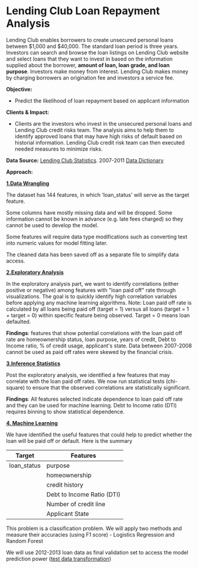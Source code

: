 # Lending Club Loan Repayment Analysis


Lending Club enables borrowers to create unsecured personal loans between $1,000 and $40,000. The standard loan period is three years. Investors can search and browse the loan listings on Lending Club website and select loans that they want to invest in based on the information supplied about the borrower, **amount of loan, loan grade, and loan purpose**. Investors make money from interest. Lending Club makes money by charging borrowers an origination fee and investors a service fee.

**Objective:** 
- Predict the likelihood of loan repayment based on applicant information

**Clients & Impact:** 
- Clients are the investors who invest in the unsecured personal loans and Lending Club credit risks team. The analysis aims to help them to identify approved loans that may have high risks of default based on historial information. Lending Club credit risk team can then executed needed measures to minimize risks.

**Data Source:** [Lending Club Statistics](https://www.lendingclub.com/info/download-data.action). 2007-2011 [Data Dictionary](https://github.com/sittingman/lending_repayment/blob/master/data_dict.ipynb)

**Approach:**

[**1.Data Wrangling**](https://github.com/sittingman/lending_repayment/blob/master/data_wrangling.ipynb)

The dataset has 144 features, in which 'loan_status' will serve as the target feature. 

Some columns have mostly missing data and will be dropped. Some information cannot be known in advance (e.g. late fees charged) so they cannot be used to develop the model. 

Some features will require data type modifications such as converting text into numeric values for model fitting later. 

The cleaned data has been saved off as a separate file to simplify data access.

[**2.Exploratory Analysis**](https://github.com/sittingman/lending_repayment/blob/master/data_exploratory.ipynb)

In the exploratory analysis part, we want to identify correlations (either positive or negative) among features with "loan paid off" rate through visualizations. The goal is to quickly identify high correlation variables before applying any machine learning algorithms.
Note: Loan paid off rate is calculated by all loans being paid off (target = 1) versus all loans (target = 1 + target = 0) within specific feature being observed. Target = 0 means loan defaulted.

**Findings**:  features that show potential correlations with the loan paid off rate are homeownership status, loan purpose, years of credit, Debt to Income ratio, % of credit usage, applicant's state. Data between 2007-2008 cannot be used as paid off rates were skewed by the financial crisis.

[**3.Inference Statistics**](https://github.com/sittingman/lending_repayment/blob/master/inference_stat.ipynb)

Post the exploratory analysis, we identified a few features that may correlate with the loan paid off rates. We now run statistical tests (chi-square) to ensure that the observed correlations are statistically significant.

**Findings**: All features selected indicate dependence to loan paid off rate and they can be used for machine learning. Debt to Income ratio (DTI) requires binning to show statistical dependence.

[**4. Machine Learning**](https://github.com/sittingman/lending_repayment/blob/master/machine_learning.ipynb)

We have identified the useful features that could help to predict whether the loan will be paid off or default.
Here is the summary

| Target | Features |
| ------ | -------- |
|loan_status| purpose |
|           | homeownership|
|           | credit history |
|           | Debt to Income Ratio (DTI)|
|           | Number of credit line |
|           | Applicant State |


This problem is a classification problem. We will apply two methods and measure their accuracies (using F1 score) - Logistics Regression and Random Forest

We will use 2012-2013 loan data as final validation set to access the model prediction power ([test data transformation](https://github.com/sittingman/lending_repayment/blob/master/test_data_cleansing.ipynb))




